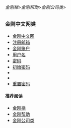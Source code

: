 ###### 金刚梯>金刚帮助>金刚公司类>
### 金刚中文网类

- [金刚中文网](https://github.com/a2zitpro/web/blob/master/kksitecn.md)
- [注册邮箱](https://github.com/a2zitpro/web/blob/master/emailaddressforregonkksitecn.md)
- [金刚账户]()
- [用户名]()
- [密码]()
- [初始密码]()
- []()
- []()
- [重置密码]()
#### 推荐阅读
- [金刚梯](https://github.com/a2zitpro/web/blob/master/dlb.md)
- [金刚帮助](https://github.com/a2zitpro/web/blob/master/list_helpkkvpn.md)
- [金刚公司类](https://github.com/a2zitpro/web/blob/master/list_a2zitpro.md)
